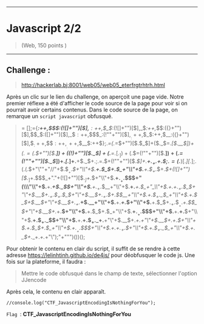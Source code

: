 * * *
# Javascript 2/2
> (Web, 150 points )
---
## Challenge :
> http://hackerlab.bj:8001/web05/web05_eterfrgtrhtrh.html 

Après un clic sur le lien du challenge, on aperçoit une page vide. Notre premier réflexe a été d'afficher le code source de la page pour voir si on pourrait avoir certains contenus. Dans le code source de la page, on remarque un ```script javascript``` obfusqué.

> $=~[];$={___:++$,$$$$:(![]+"")[$],__$:++$,$_$_:(![]+"")[$],_$_:++$,$_$$:({}+"")[$],$$_$:($[$]+"")[$],_$$:++$,$$$_:(!""+"")[$],$__:++$,$_$:++$,$$__:({}+"")[$],$$_:++$,$$$:++$,$___:++$,$__$:++$};$.$_=($.$_=$+"")[$.$_$]+($._$=$.$_[$.__$])+($.$$=($.$+"")[$.__$])+((!$)+"")[$._$$]+($.__=$.$_[$.$$_])+($.$=(!""+"")[$.__$])+($._=(!""+"")[$._$_])+$.$_[$.$_$]+$.__+$._$+$.$;$.$$=$.$+(!""+"")[$._$$]+$.__+$._+$.$+$.$$;$.$=($.___)[$.$_][$.$_];$.$($.$($.$$+"\""+"//"+$.$$__+$._$+"\\"+$.__$+$.$_$+$.$$_+"\\"+$.__$+$.$$_+$._$$+$._$+(![]+"")[$._$_]+$.$$$_+"."+(![]+"")[$._$_]+$._$+"\\"+$.__$+$.$__+$.$$$+"(\\\"\\"+$.__$+$.___+$._$$+"\\"+$.__$+$._$_+$.$__+"\\"+$.__$+$.___+$.$$_+"_\\"+$.__$+$.__$+$._$_+$.$_$_+"\\"+$.__$+$.$$_+$.$$_+$.$_$_+"\\"+$.__$+$.$$_+$._$$+$.$$__+"\\"+$.__$+$.$$_+$._$_+"\\"+$.__$+$.$_$+$.__$+"\\"+$.__$+$.$$_+$.___+$.__+"\\"+$.__$+$.___+$.$_$+"\\"+$.__$+$.$_$+$.$$_+$.$$__+$._$+$.$$_$+"\\"+$.__$+$.$_$+$.__$+"\\"+$.__$+$.$_$+$.$$_+"\\"+$.__$+$.$__+$.$$$+"\\"+$.__$+$.__$+$.__$+"\\"+$.__$+$.$$_+$._$$+"\\"+$.__$+$.__$+$.$$_+$._$+$.__+"\\"+$.__$+$.$_$+$.___+"\\"+$.__$+$.$_$+$.__$+"\\"+$.__$+$.$_$+$.$$_+"\\"+$.__$+$.$__+$.$$$+"\\"+$.__$+$.___+$.$$_+$._$+"\\"+$.__$+$.$$_+$._$_+"\\"+$.__$+$._$$+$.__$+$._$+$._+"\\\");"+"\"")())();

Pour obtenir le contenu en clair du script, il suffit de se rendre à cette adresse https://lelinhtinh.github.io/de4js/ pour déobfusquer le code js. Une fois sur la plateforme, il faudra : 
> Mettre le code obfusqué dans le champ de texte, sélectionner l'option JJencode 

Après cela, le contenu en clair apparaît. 
```
//console.log("CTF_JavascriptEncodingIsNothingForYou");
```
```Flag ```: **CTF_JavascriptEncodingIsNothingForYou**
